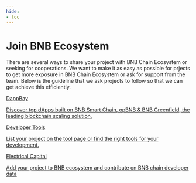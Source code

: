 ```yaml
---
hide:
- toc
---
```


<style>
   .md-source-file, .md-content__button.md-icon {
      display: none;
   }
</style>

<div class="section-head">
    <div class="left">
        <h1>Join BNB Ecosystem</h1>
        <p>There are several ways to share your project with BNB Chain Ecosystem or seeking for cooperations. We want to make it as easy as possible for prjects to get more exposure in BNB Chain Ecosystem or ask for support from the team. Below is the guideline that we ask projects to follow so that we can get achieve this efficiently.</p>
    </div>
</div>



<div class="section-body">
    <a href="./platforms/dappbay">
        <div>DappBay</div>
        <p>Discover top dApps built on BNB Smart Chain, opBNB & BNB Greenfield, the leading blockchain scaling solution.</p>
    </a>
    <a href="./platforms/dev-tool">
        <div>Developer Tools</div>
        <p>List your project on the tool page or find the right tools for your development.</p>
    </a>
    <a href="./platforms/electrical-capital">
        <div>Electrical Capital</div>
        <p>Add your project to BNB ecosystem and contribute on BNB chain developer data</p>
    </a>
</div>